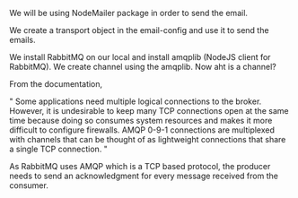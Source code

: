We will be using NodeMailer package in order to send the email. 

We create a transport object in the email-config and use it to send the emails.

We install RabbitMQ on our local and install amqplib (NodeJS client for RabbitMQ). We create channel using the amqplib. Now aht is a channel? 

From the documentation, 

" Some applications need multiple logical connections to the broker. However, it is undesirable to keep many TCP connections open at the same time because doing so consumes system resources and makes it more difficult to configure firewalls. AMQP 0-9-1 connections are multiplexed with channels that can be thought of as lightweight connections that share a single TCP connection. "

As RabbitMQ uses AMQP which is a TCP based protocol, the producer needs to send an acknowledgment for every message received from the consumer.